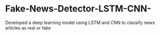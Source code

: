 # Fake-News-Detector-LSTM-CNN-
Developed a deep learning model using LSTM and CNN to classify news articles as real or fake
